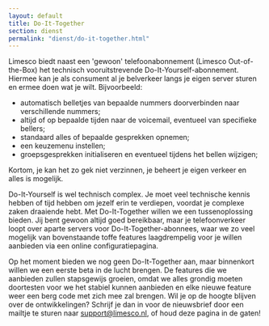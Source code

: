 ```yaml
---
layout: default
title: Do-It-Together
section: dienst
permalink: "dienst/do-it-together.html"
---
```

Limesco biedt naast een 'gewoon' telefoonabonnement (Limesco Out-of-the-Box) het
technisch vooruitstrevende Do-It-Yourself-abonnement. Hiermee kan je als
consument al je belverkeer langs je eigen server sturen en ermee doen wat je
wilt. Bijvoorbeeld:
* automatisch belletjes van bepaalde nummers doorverbinden naar verschillende nummers;
* altijd of op bepaalde tijden naar de voicemail, eventueel van specifieke bellers;
* standaard alles of bepaalde gesprekken opnemen;
* een keuzemenu instellen;
* groepsgesprekken initialiseren en eventueel tijdens het bellen wijzigen;

Kortom, je kan het zo gek niet verzinnen, je beheert je eigen verkeer en
alles is mogelijk.

Do-It-Yourself is wel technisch complex. Je moet veel technische kennis
hebben of tijd hebben om jezelf erin te verdiepen, voordat je complexe zaken
draaiende hebt. Met Do-It-Together willen we een tussenoplossing bieden. Jij
bent gewoon altijd goed bereikbaar, maar je telefoonverkeer loopt over
aparte servers voor Do-It-Together-abonnees, waar we zo veel mogelijk van
bovenstaande toffe features laagdrempelig voor je willen aanbieden via een
online configuratiepagina.

Op het moment bieden we nog geen Do-It-Together aan, maar binnenkort willen
we een eerste beta in de lucht brengen. De features die we aanbieden zullen
stapsgewijs groeien, omdat we alles grondig moeten doortesten voor we het
stabiel kunnen aanbieden en elke nieuwe feature weer een berg code met zich
mee zal brengen. Wil je op de hoogte blijven over de ontwikkelingen? Schrijf
je dan in voor de nieuwsbrief door een mailtje te sturen naar
support@limesco.nl, of houd deze pagina in de gaten!

